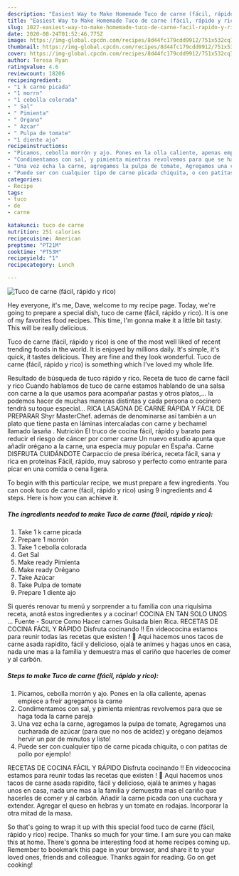 ```yaml
---
description: "Easiest Way to Make Homemade Tuco de carne (fácil, rápido y rico)"
title: "Easiest Way to Make Homemade Tuco de carne (fácil, rápido y rico)"
slug: 1027-easiest-way-to-make-homemade-tuco-de-carne-facil-rapido-y-rico
date: 2020-08-24T01:52:46.775Z
image: https://img-global.cpcdn.com/recipes/8d44fc179cdd9912/751x532cq70/tuco-de-carne-facil-rapido-y-rico-foto-principal.jpg
thumbnail: https://img-global.cpcdn.com/recipes/8d44fc179cdd9912/751x532cq70/tuco-de-carne-facil-rapido-y-rico-foto-principal.jpg
cover: https://img-global.cpcdn.com/recipes/8d44fc179cdd9912/751x532cq70/tuco-de-carne-facil-rapido-y-rico-foto-principal.jpg
author: Teresa Ryan
ratingvalue: 4.6
reviewcount: 18206
recipeingredient:
- "1 k carne picada"
- "1 morrn"
- "1 cebolla colorada"
- " Sal"
- " Pimienta"
- " Organo"
- " Azcar"
- " Pulpa de tomate"
- "1 diente ajo"
recipeinstructions:
- "Picamos, cebolla morrón y ajo. Pones en la olla caliente, apenas empiece a freír agregamos la carne"
- "Condimentamos con sal, y pimienta mientras revolvemos para que se haga toda la carne pareja"
- "Una vez echa la carne, agregamos la pulpa de tomate, Agregamos una cucharada de azúcar (para que no nos de acidez) y orégano dejamos hervir un par de minutos y listo!"
- "Puede ser con cualquier tipo de carne picada chiquita, o con patitas de pollo por ejemplo!"
categories:
- Recipe
tags:
- tuco
- de
- carne

katakunci: tuco de carne 
nutrition: 251 calories
recipecuisine: American
preptime: "PT21M"
cooktime: "PT53M"
recipeyield: "1"
recipecategory: Lunch

---
```



![Tuco de carne (fácil, rápido y rico)](https://img-global.cpcdn.com/recipes/8d44fc179cdd9912/751x532cq70/tuco-de-carne-facil-rapido-y-rico-foto-principal.jpg)

Hey everyone, it's me, Dave, welcome to my recipe page. Today, we're going to prepare a special dish, tuco de carne (fácil, rápido y rico). It is one of my favorites food recipes. This time, I'm gonna make it a little bit tasty. This will be really delicious.

Tuco de carne (fácil, rápido y rico) is one of the most well liked of recent trending foods in the world. It is enjoyed by millions daily. It's simple, it's quick, it tastes delicious. They are fine and they look wonderful. Tuco de carne (fácil, rápido y rico) is something which I've loved my whole life.

Resultado de búsqueda de tuco rápido y rico. Receta de tuco de carne fácil y rico Cuando hablamos de tuco de carne estamos hablando de una salsa con carne a la que usamos para acompañar pastas y otros platos,… la podemos hacer de muchas maneras distintas y cada persona o cocinero tendrá su toque especial… RICA LASAGNA DE CARNE RÁPIDA Y FÁCIL DE PREPARAR Shyr MasterChef. además de denominarse así también a un plato que tiene pasta en láminas intercaladas con carne y bechamel llamado lasaña . Nutrición El truco de cocina fácil, rápido y barato para reducir el riesgo de cáncer por comer carne Un nuevo estudio apunta que añadir orégano a la carne, una especia muy popular en España. Carne DISFRUTA CUIDÁNDOTE Carpaccio de presa ibérica, receta fácil, sana y rica en proteínas Fácil, rápido, muy sabroso y perfecto como entrante para picar en una comida o cena ligera.


To begin with this particular recipe, we must prepare a few ingredients. You can cook tuco de carne (fácil, rápido y rico) using 9 ingredients and 4 steps. Here is how you can achieve it.

<!--inarticleads1-->

##### The ingredients needed to make Tuco de carne (fácil, rápido y rico):

1. Take 1 k carne picada
1. Prepare 1 morrón
1. Take 1 cebolla colorada
1. Get  Sal
1. Make ready  Pimienta
1. Make ready  Orégano
1. Take  Azúcar
1. Take  Pulpa de tomate
1. Prepare 1 diente ajo


Si querés renovar tu menú y sorprender a tu familia con una riquísima receta, anotá estos ingredientes y a cocinar! COCINA EN TAN SOLO UNOS … Fuente - Source Como Hacer carnes Guisada bien Rica. RECETAS DE COCINA FÁCIL Y RÁPIDO Disfruta cocinando !! En videococina estamos para reunir todas las recetas que existen ! 🙂 Aqui hacemos unos tacos de carne asada rapidito, fácil y delicioso, ojalá te animes y hagas unos en casa, nada une mas a la familia y demuestra mas el cariño que hacerles de comer y al carbón. 

<!--inarticleads2-->

##### Steps to make Tuco de carne (fácil, rápido y rico):

1. Picamos, cebolla morrón y ajo. Pones en la olla caliente, apenas empiece a freír agregamos la carne
1. Condimentamos con sal, y pimienta mientras revolvemos para que se haga toda la carne pareja
1. Una vez echa la carne, agregamos la pulpa de tomate, Agregamos una cucharada de azúcar (para que no nos de acidez) y orégano dejamos hervir un par de minutos y listo!
1. Puede ser con cualquier tipo de carne picada chiquita, o con patitas de pollo por ejemplo!


RECETAS DE COCINA FÁCIL Y RÁPIDO Disfruta cocinando !! En videococina estamos para reunir todas las recetas que existen ! 🙂 Aqui hacemos unos tacos de carne asada rapidito, fácil y delicioso, ojalá te animes y hagas unos en casa, nada une mas a la familia y demuestra mas el cariño que hacerles de comer y al carbón. Añadir la carne picada con una cuchara y extender. Agregar el queso en hebras y un tomate en rodajas. Incorporar la otra mitad de la masa. 

So that's going to wrap it up with this special food tuco de carne (fácil, rápido y rico) recipe. Thanks so much for your time. I am sure you can make this at home. There's gonna be interesting food at home recipes coming up. Remember to bookmark this page in your browser, and share it to your loved ones, friends and colleague. Thanks again for reading. Go on get cooking!
